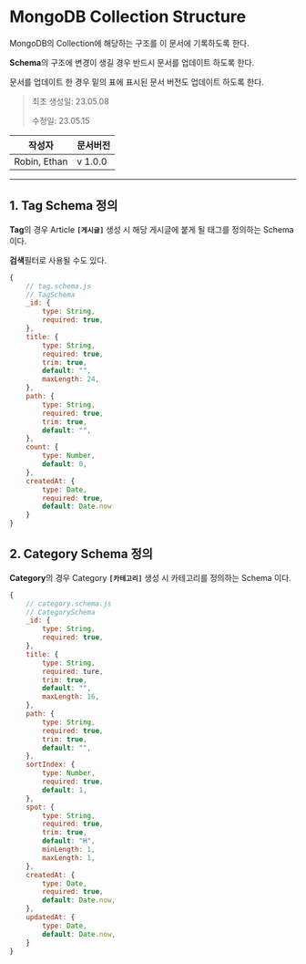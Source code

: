# MongoDB Collection Structure

MongoDB의 Collection에 해당하는 구조를 이 문서에 기록하도록 한다.

**Schema**의 구조에 변경이 생길 경우 반드시 문서를 업데이트 하도록 한다.

문서를 업데이트 한 경우 밑의 표에 표시된 문서 버전도 업데이트 하도록 한다.

> 최초 생성일: 23.05.08
>
> 수정일: 23.05.15

| 작성자       | 문서버전 |
| ------------ | -------- |
| Robin, Ethan | v 1.0.0  |

---

## 1. Tag Schema 정의

**Tag**의 경우 Article **`[게시글]`** 생성 시 해당 게시글에 붙게 될 태그를 정의하는 Schema 이다.

**검색**필터로 사용될 수도 있다.

```js
{
    // tag.schema.js
    // TagSchema
    _id: {
        type: String,
        required: true,
    },
    title: {
        type: String,
        required: true,
        trim: true,
        default: "",
        maxLength: 24,
    },
    path: {
        type: String,
        required: true,
        trim: true,
        default: "",
    },
    count: {
        type: Number,
        default: 0,
    },
    createdAt: {
        type: Date,
        required: true,
        default: Date.now
    }
}
```

## 2. Category Schema 정의

**Category**의 경우 Category **`[카테고리]`** 생성 시 카테고리를 정의하는 Schema 이다.

```js
{
    // category.schema.js
    // CategorySchema
    _id: {
        type: String,
        required: true,
    },
    title: {
        type: String,
        required: ture,
        trim: true,
        default: "",
        maxLength: 16,
    },
    path: {
        type: String,
        required: true,
        trim: true,
        default: "",
    },
    sortIndex: {
        type: Number,
        required: true,
        default: 1,
    },
    spot: {
        type: String,
        required: true,
        trim: true,
        default: "H",
        minLength: 1,
        maxLength: 1,
    },
    createdAt: {
        type: Date,
        required: true,
        default: Date.now,
    },
    updatedAt: {
        type: Date,
        default: Date.now,
    }
}
```
